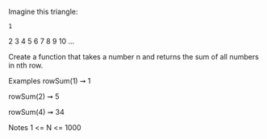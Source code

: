 Imagine this triangle:

    1
   2 3
  4 5 6
 7 8 9 10
...

Create a function that takes a number n and returns the sum of all numbers in nth row.

Examples
rowSum(1) ➞ 1

rowSum(2) ➞ 5

rowSum(4) ➞ 34

Notes
1 <= N <= 1000